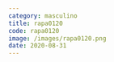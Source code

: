 ```yaml
---
category: masculino
title: rapa0120
code: rapa0120
image: /images/rapa0120.png
date: 2020-08-31
---
```

